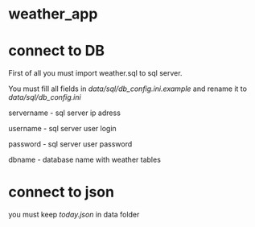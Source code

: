 # weather_app

# connect to DB

First of all you must import weather.sql to sql server.

You must fill all fields in _data/sql/db_config.ini.example_
and rename it to _data/sql/db_config.ini_

servername - sql server ip adress 

username - sql server user login 

password - sql server user password

dbname - database name with weather tables

# connect to json

you must keep _today.json_ in data folder